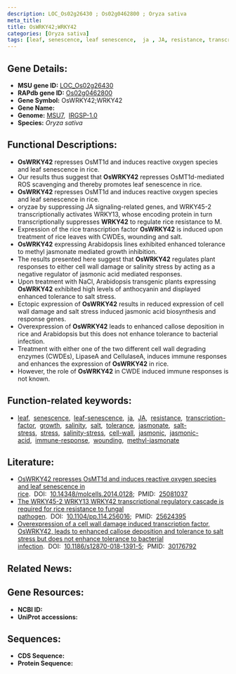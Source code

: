 ```yaml
---
description: LOC_Os02g26430 ; Os02g0462800 ; Oryza sativa
meta_title:
title: OsWRKY42;WRKY42
categories: [Oryza sativa]
tags: [leaf, senescence, leaf senescence,  ja , JA, resistance, transcription factor, growth, salinity, salt, tolerance, jasmonate, salt stress, stress, salinity stress, cell wall, jasmonic, jasmonic acid, immune response, wounding, methyl jasmonate]
---
```


## Gene Details:
- **MSU gene ID:** [LOC_Os02g26430](http://rice.uga.edu/cgi-bin/ORF_infopage.cgi?orf=LOC_Os02g26430)  
- **RAPdb gene ID:** [Os02g0462800](https://rapdb.dna.affrc.go.jp/locus/?name=Os02g0462800)  
- **Gene Symbol:** OsWRKY42;WRKY42
- **Gene Name:**
- **Genome:**  [MSU7](http://rice.uga.edu/),&nbsp;&nbsp;[IRGSP-1.0](https://rapdb.dna.affrc.go.jp/download/irgsp1.html)
- **Species:** *Oryza sativa*

## Functional Descriptions:
   - **OsWRKY42** represses OsMT1d and induces reactive oxygen species and leaf senescence in rice.
   - Our results thus suggest that **OsWRKY42** represses OsMT1d-mediated ROS scavenging and thereby promotes leaf senescence in rice.
   - **OsWRKY42** represses OsMT1d and induces reactive oxygen species and leaf senescence in rice.
   - oryzae by suppressing JA signaling-related genes, and WRKY45-2 transcriptionally activates WRKY13, whose encoding protein in turn transcriptionally suppresses **WRKY42** to regulate rice resistance to M.
   - Expression of the rice transcription factor **OsWRKY42** is induced upon treatment of rice leaves with CWDEs, wounding and salt.
   - **OsWRKY42** expressing Arabidopsis lines exhibited enhanced tolerance to methyl jasmonate mediated growth inhibition.
   - The results presented here suggest that **OsWRKY42** regulates plant responses to either cell wall damage or salinity stress by acting as a negative regulator of jasmonic acid mediated responses.
   - Upon treatment with NaCl, Arabidopsis transgenic plants expressing **OsWRKY42** exhibited high levels of anthocyanin and displayed enhanced tolerance to salt stress.
   - Ectopic expression of **OsWRKY42** results in reduced expression of cell wall damage and salt stress induced jasmonic acid biosynthesis and response genes.
   - Overexpression of **OsWRKY42** leads to enhanced callose deposition in rice and Arabidopsis but this does not enhance tolerance to bacterial infection.
   - Treatment with either one of the two different cell wall degrading enzymes (CWDEs), LipaseA and CellulaseA, induces immune responses and enhances the expression of **OsWRKY42** in rice.
   - However, the role of **OsWRKY42** in CWDE induced immune responses is not known.

## Function-related keywords:
   - [leaf](/tags/leaf/),&nbsp;&nbsp;[senescence](/tags/senescence/),&nbsp;&nbsp;[leaf-senescence](/tags/leaf-senescence/),&nbsp;&nbsp;[ja](/tags/ja/),&nbsp;&nbsp;[JA](/tags/JA/),&nbsp;&nbsp;[resistance](/tags/resistance/),&nbsp;&nbsp;[transcription-factor](/tags/transcription-factor/),&nbsp;&nbsp;[growth](/tags/growth/),&nbsp;&nbsp;[salinity](/tags/salinity/),&nbsp;&nbsp;[salt](/tags/salt/),&nbsp;&nbsp;[tolerance](/tags/tolerance/),&nbsp;&nbsp;[jasmonate](/tags/jasmonate/),&nbsp;&nbsp;[salt-stress](/tags/salt-stress/),&nbsp;&nbsp;[stress](/tags/stress/),&nbsp;&nbsp;[salinity-stress](/tags/salinity-stress/),&nbsp;&nbsp;[cell-wall](/tags/cell-wall/),&nbsp;&nbsp;[jasmonic](/tags/jasmonic/),&nbsp;&nbsp;[jasmonic-acid](/tags/jasmonic-acid/),&nbsp;&nbsp;[immune-response](/tags/immune-response/),&nbsp;&nbsp;[wounding](/tags/wounding/),&nbsp;&nbsp;[methyl-jasmonate](/tags/methyl-jasmonate/)

## Literature:
   - [OsWRKY42 represses OsMT1d and induces reactive oxygen species and leaf senescence in rice](https://www.doi.org/10.14348/molcells.2014.0128).&nbsp;&nbsp;DOI:&nbsp;&nbsp;[10.14348/molcells.2014.0128](https://www.doi.org/10.14348/molcells.2014.0128);&nbsp;&nbsp;PMID:&nbsp;&nbsp;[25081037](https://pubmed.ncbi.nlm.nih.gov/25081037/)
   - [The WRKY45-2 WRKY13 WRKY42 transcriptional regulatory cascade is required for rice resistance to fungal pathogen](https://www.doi.org/10.1104/pp.114.256016).&nbsp;&nbsp;DOI:&nbsp;&nbsp;[10.1104/pp.114.256016](https://www.doi.org/10.1104/pp.114.256016);&nbsp;&nbsp;PMID:&nbsp;&nbsp;[25624395](https://pubmed.ncbi.nlm.nih.gov/25624395/)
   - [Overexpression of a cell wall damage induced transcription factor, OsWRKY42, leads to enhanced callose deposition and tolerance to salt stress but does not enhance tolerance to bacterial infection](https://www.doi.org/10.1186/s12870-018-1391-5).&nbsp;&nbsp;DOI:&nbsp;&nbsp;[10.1186/s12870-018-1391-5](https://www.doi.org/10.1186/s12870-018-1391-5);&nbsp;&nbsp;PMID:&nbsp;&nbsp;[30176792](https://pubmed.ncbi.nlm.nih.gov/30176792/)

## Related News:

## Gene Resources:
- **NCBI ID:**  []()
- **UniProt accessions:** [](https://www.uniprot.org/uniprotkb//entry)

## Sequences:
- **CDS Sequence:**
- **Protein Sequence:**

